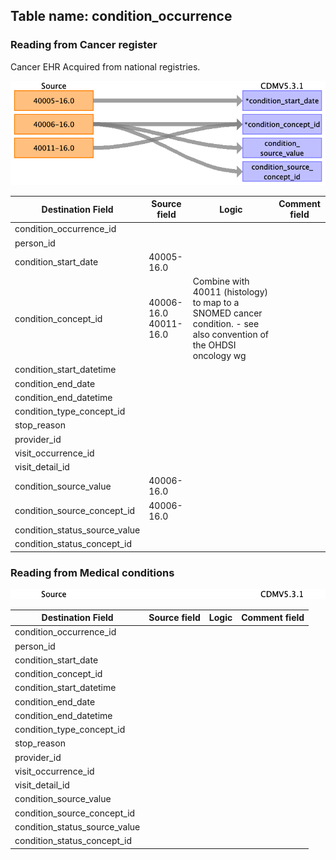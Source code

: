 ## Table name: condition_occurrence

### Reading from Cancer register

Cancer EHR
Acquired from national registries.

![](md_files/image1.png)

| Destination Field | Source field | Logic | Comment field |
| --- | --- | --- | --- |
| condition_occurrence_id |  |  |  |
| person_id |  |  |  |
| condition_start_date | 40005-16.0 |  |  |
| condition_concept_id | 40006-16.0<br>40011-16.0 | Combine with 40011 (histology) to map to a SNOMED cancer condition.  - see also convention of the OHDSI oncology wg<br> |  |
| condition_start_datetime |  |  |  |
| condition_end_date |  |  |  |
| condition_end_datetime |  |  |  |
| condition_type_concept_id |  |  |  |
| stop_reason |  |  |  |
| provider_id |  |  |  |
| visit_occurrence_id |  |  |  |
| visit_detail_id |  |  |  |
| condition_source_value | 40006-16.0 |  |  |
| condition_source_concept_id | 40006-16.0 |  |  |
| condition_status_source_value |  |  |  |
| condition_status_concept_id |  |  |  |

### Reading from Medical conditions

![](md_files/image2.png)

| Destination Field | Source field | Logic | Comment field |
| --- | --- | --- | --- |
| condition_occurrence_id |  |  |  |
| person_id |  |  |  |
| condition_start_date |  |  |  |
| condition_concept_id |  |  |  |
| condition_start_datetime |  |  |  |
| condition_end_date |  |  |  |
| condition_end_datetime |  |  |  |
| condition_type_concept_id |  |  |  |
| stop_reason |  |  |  |
| provider_id |  |  |  |
| visit_occurrence_id |  |  |  |
| visit_detail_id |  |  |  |
| condition_source_value |  |  |  |
| condition_source_concept_id |  |  |  |
| condition_status_source_value |  |  |  |
| condition_status_concept_id |  |  |  |

